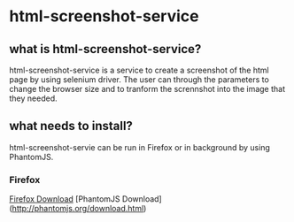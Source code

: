 html-screenshot-service
=======================

what is html-screenshot-service?
--------------------------------
html-screenshot-service is a service to create a screenshot of the html page by using selenium driver.
The user can through the parameters to change the browser size and to tranform the scrennshot into the
image that they needed.

what needs to install?
----------------------
html-screenshot-servie can be run in Firefox or in background by using PhantomJS.
### Firefox
[Firefox Download](https://www.mozilla.org/)
[PhantomJS Download] (http://phantomjs.org/download.html)






